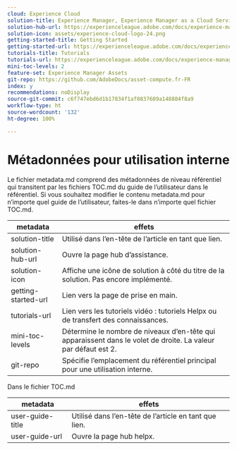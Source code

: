 ```yaml
---
cloud: Experience Cloud
solution-title: Experience Manager, Experience Manager as a Cloud Service, Experience Manager Assets
solution-hub-url: https://experienceleague.adobe.com/docs/experience-manager-cloud-service/assets/asset-microservices-overview.html?lang=fr
solution-icon: assets/experience-cloud-logo-24.png
getting-started-title: Getting Started
getting-started-url: https://experienceleague.adobe.com/docs/experience-manager-cloud-service/assets/asset-microservices-overview.html?lang=fr
tutorials-title: Tutorials
tutorials-url: https://experienceleague.adobe.com/docs/experience-manager-learn/assets/overview.html?lang=fr
mini-toc-levels: 2
feature-set: Experience Manager Assets
git-repo: https://github.com/AdobeDocs/asset-compute.fr-FR
index: y
recommendations: noDisplay
source-git-commit: c6f747ebd6d1b17834f1af0837609a148804f8a9
workflow-type: ht
source-wordcount: '132'
ht-degree: 100%

---
```



# Métadonnées pour utilisation interne

Le fichier metadata.md comprend des métadonnées de niveau référentiel qui transitent par les fichiers TOC.md du guide de l’utilisateur dans le référentiel. Si vous souhaitez modifier le contenu metadata.md pour n’importe quel guide de l’utilisateur, faites-le dans n’importe quel fichier TOC.md.

| metadata | effets |
|--- |--- |
| solution-title | Utilisé dans l’en-tête de l’article en tant que lien. |
| solution-hub-url | Ouvre la page hub d’assistance. |
| solution-icon | Affiche une icône de solution à côté du titre de la solution. Pas encore implémenté. |
| getting-started-url | Lien vers la page de prise en main. |
| tutorials-url | Lien vers les tutoriels vidéo : tutoriels Helpx ou de transfert des connaissances. |
| mini-toc-levels | Détermine le nombre de niveaux d’en-tête qui apparaissent dans le volet de droite. La valeur par défaut est 2. |
| git-repo | Spécifie l’emplacement du référentiel principal pour une utilisation interne. |

Dans le fichier TOC.md

| metadata | effets |
|--- |--- |
| user-guide-title | Utilisé dans l’en-tête de l’article en tant que lien. |
| user-guide-url | Ouvre la page hub helpx. |
